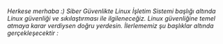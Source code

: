 ###### Herkese merhaba :) Siber Güvenlikte Linux İşletim Sistemi başlığı altında Linux güvenliği ve sıkılaştırması ile ilgileneceğiz. Linux güvenliğine temel atmaya karar verdiysen doğru yerdesin. İlerlememiz şu başlıklar altında gerçekleşecektir : 

